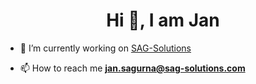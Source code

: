 <h1 align="center">Hi 👋, I am Jan</h1>

- 🔭 I’m currently working on [SAG-Solutions](www.sag-solutions.com)

- 📫 How to reach me **jan.sagurna@sag-solutions.com**
